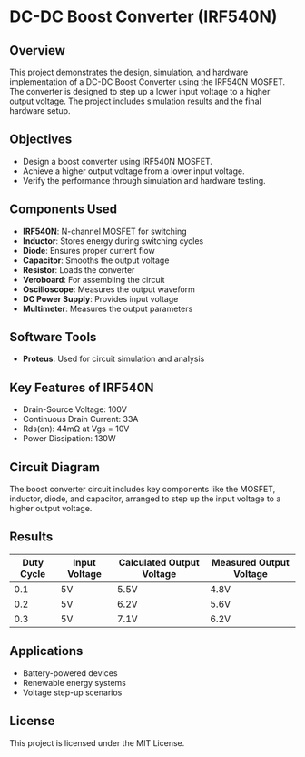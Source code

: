 # DC-DC Boost Converter (IRF540N)

## Overview
This project demonstrates the design, simulation, and hardware implementation of a DC-DC Boost Converter using the IRF540N MOSFET. The converter is designed to step up a lower input voltage to a higher output voltage. The project includes simulation results and the final hardware setup.

## Objectives
- Design a boost converter using IRF540N MOSFET.
- Achieve a higher output voltage from a lower input voltage.
- Verify the performance through simulation and hardware testing.

## Components Used
- **IRF540N**: N-channel MOSFET for switching
- **Inductor**: Stores energy during switching cycles
- **Diode**: Ensures proper current flow
- **Capacitor**: Smooths the output voltage
- **Resistor**: Loads the converter
- **Veroboard**: For assembling the circuit
- **Oscilloscope**: Measures the output waveform
- **DC Power Supply**: Provides input voltage
- **Multimeter**: Measures the output parameters

## Software Tools
- **Proteus**: Used for circuit simulation and analysis

## Key Features of IRF540N
- Drain-Source Voltage: 100V
- Continuous Drain Current: 33A
- Rds(on): 44mΩ at Vgs = 10V
- Power Dissipation: 130W

## Circuit Diagram
The boost converter circuit includes key components like the MOSFET, inductor, diode, and capacitor, arranged to step up the input voltage to a higher output voltage.

## Results
| Duty Cycle | Input Voltage | Calculated Output Voltage | Measured Output Voltage |
|------------|---------------|---------------------------|-------------------------|
| 0.1        | 5V            | 5.5V                      | 4.8V                    |
| 0.2        | 5V            | 6.2V                      | 5.6V                    |
| 0.3        | 5V            | 7.1V                      | 6.2V                    |

## Applications
- Battery-powered devices
- Renewable energy systems
- Voltage step-up scenarios

## License
This project is licensed under the MIT License.
